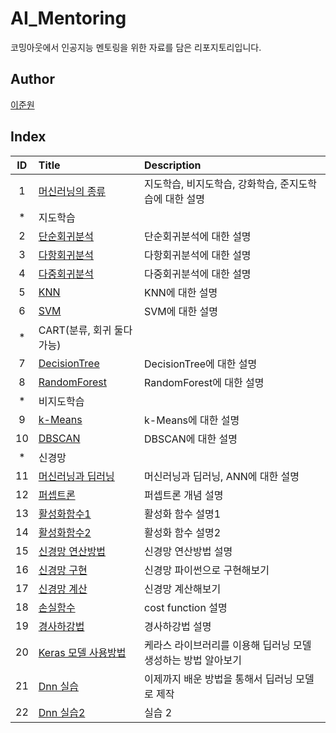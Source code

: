 # AI_Mentoring

코밍아웃에서 인공지능 멘토링을 위한 자료를 담은 리포지토리입니다.

## Author

[이준원](https://github.com/cpprhtn)

## Index

|ID|Title|Description|
|:---:|:---|:---|
|1|[머신러닝의 종류](./AI_class/001/README.md)|지도학습, 비지도학습, 강화학습, 준지도학습에 대한 설명|
|*|지도학습||
|2|[단순회귀분석](./AI_class/002/Simple_linear_regression.ipynb)|단순회귀분석에 대한 설명|
|3|[다항회귀분석](./AI_class/003/Polynomial_regression.ipynb)|다항회귀분석에 대한 설명|
|4|[다중회귀분석](./AI_class/004/multivariate_regression.ipynb)|다중회귀분석에 대한 설명|
|5|[KNN](./AI_class/005/knn_classification.ipynb)|KNN에 대한 설명|
|6|[SVM](./AI_class/006/svm_classification.ipynb)|SVM에 대한 설명|
|*|CART(분류, 회귀 둘다 가능)||
|7|[DecisionTree](./AI_class/007/decision_tree.ipynb)|DecisionTree에 대한 설명|
|8|[RandomForest](./AI_class/008/random_forest.ipynb)|RandomForest에 대한 설명|
|*|비지도학습||
|9|[k-Means](./AI_class/009/k_Means.ipynb)|k-Means에 대한 설명|
|10|[DBSCAN](./AI_class/010/DBSCAN.ipynb)|DBSCAN에 대한 설명|
|*|신경망||
|11|[머신러닝과 딥러닝](./AI_class/011/README.md)|머신러닝과 딥러닝, ANN에 대한 설명|
|12|[퍼셉트론](./AI_class/012/README.md)|퍼셉트론 개념 설명|
|13|[활성화함수1](./AI_class/013/README.md)|활성화 함수 설명1|
|14|[활성화함수2](./AI_class/014/README.md)|활성화 함수 설명2|
|15|[신경망 연산방법](./AI_class/015/README.md)|신경망 연산방법 설명|
|16|[신경망 구현](./AI_class/016/README.md)|신경망 파이썬으로 구현해보기|
|17|[신경망 계산](./AI_class/017/README.md)|신경망 계산해보기|
|18|[손실함수](./AI_class/018/README.md)|cost function 설명|
|19|[경사하강법](./AI_class/019/README.md)|경사하강법 설명|
|20|[Keras 모델 사용방법](./AI_class/020/README.md)|케라스 라이브러리를 이용해 딥러닝 모델 생성하는 방법 알아보기|
|21|[Dnn 실습](./AI_class/021/Dnn.ipynb)|이제까지 배운 방법을 통해서 딥러닝 모델로 제작|
|22|[Dnn 실습2](./AI_class/022/Dnn2.ipynb)|실습 2|